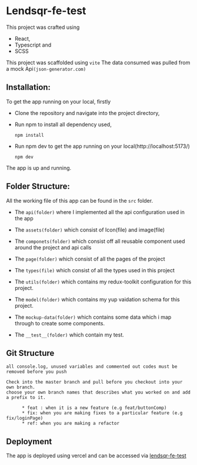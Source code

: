 # Lendsqr-fe-test

This project was crafted using

- React,
- Typescript and
- SCSS

This project was scaffolded using `vite`
The data consumed was pulled from a mock Api`(json-generator.com)`

## Installation:

To get the app running on your local, firstly

- Clone the repository and navigate into the project directory,

- Run npm to install all dependency used,

  ```
  npm install
  ```

- Run npm dev to get the app running on your local(http://localhost:5173/)
  ```
  npm dev
  ```

The app is up and running.

## Folder Structure:

All the working file of this app can be found in the `src` folder.

- The `api(folder)` where I implemented all the api configuration used in the app

- The `assets(folder)` which consist of Icon(file) and image(file)

- The `componets(folder)` which consist off all reusable component used around the project and api calls

- The `page(folder)` which consist of all the pages of the project

- The `types(file)` which consist of all the types used in this project

- The `utils(folder)` which contains my redux-toolkit configuration for this project.

- The `model(folder)` which contains my yup vaidation schema for this project.

- The `mockup-data(folder)` which contains some data which i map through to create some components.

- The `__test__(folder)` which contain my test.

## Git Structure

    all console.log, unused variables and commented out codes must be removed before you push

    Check into the master branch and pull before you checkout into your own branch.
    choose your own branch names that describes what you worked on and add a prefix to it.

          * feat : when it is a new feature (e.g feat/buttonComp)
          * fix: when you are making fixes to a particular feature (e.g fix/loginPage)
          * ref: when you are making a refactor

## Deployment

The app is deployed using vercel and can be accessed via [lendsqr-fe-test](https://onyejekwe-ugonna-lendsqr-fe-test.vercel.app/)
